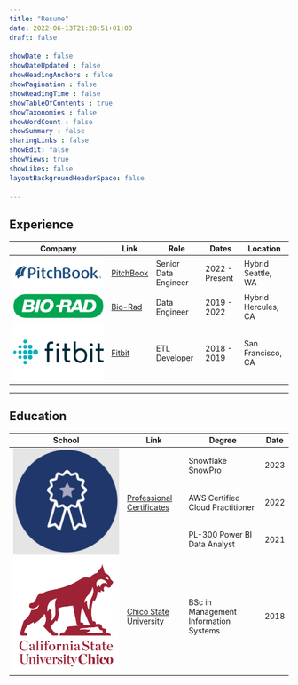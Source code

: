 ```yaml
---
title: "Resume"
date: 2022-06-13T21:28:51+01:00
draft: false

showDate : false
showDateUpdated : false
showHeadingAnchors : false
showPagination : false
showReadingTime : false
showTableOfContents : true
showTaxonomies : false 
showWordCount : false
showSummary : false
sharingLinks : false
showEdit: false
showViews: true
showLikes: false
layoutBackgroundHeaderSpace: false

---
```


## Experience

<table>
    <thead>
        <tr>
            <th>Company</th>
            <th>Link</th>
            <th>Role</th>
            <th>Dates</th>
            <th>Location</th>
        </tr>
    </thead>
    <tbody>
        <tr>
            <td><img class="customEntitityLogo" src="pitchbook.jpg"/></td>
            <td><a href="https://www.pitchbook.com/" target="_blank">PitchBook</a></td>
            <td>Senior Data Engineer</td>
            <td>2022 - Present</td>
            <td>Hybrid </br> Seattle, WA</td>
        </tr>
        <tr>
            <td><img class="customEntitityLogo" src="biorad.png"/></td>
            <td><a href="https://https://www.bio-rad.com/" target="_blank">Bio-Rad</a></td>
            <td>Data Engineer</td>
            <td>2019 - 2022</td>
            <td>Hybrid </br> Hercules, CA</td>
        </tr>
        <tr>
            <td><img class="customEntitityLogo" src="fitbit.png"/></td>
            <td><a href="hhttps://www.fitbit.com/" target="_blank">Fitbit</a></td>
            <td>ETL Developer</td>
            <td>2018 - 2019</td>
            <td>San Francisco, CA</td>
        </tr>
    </tbody>
</table>

---

## Education

<table>
    <thead>
        <tr>
            <th>School</th>
            <th>Link</th>
            <th>Degree</th>
            <th>Date</th>
        </tr>
    </thead>
    <tbody>
        <tr>
            <td rowspan=4><img class="customEntitityLogo" src="certificate.PNG"/></td>
            <td rowspan=4><a href="https://online.hbs.edu/" target="_blank">Professional Certificates</a></td>
        </tr>
        <tr>
            <td>Snowflake SnowPro</td>
            <td>2023</td>
        </tr>
         <tr>
            <td>AWS Certified Cloud Practitioner</td>
            <td>2022</td>
        </tr>
        <tr>
            <td>PL-300 Power BI Data Analyst</td>
            <td>2021</td>
        </tr>
        <tr>
            <td rowspan=3><img class="customEntitityLogo" src="chico.jpg"/></td>
            <td rowspan=3><a href="https://tecnico.ulisboa.pt/en/" target="_blank">Chico State University</a></td>
        </tr>
        <tr>
            <td>BSc in Management Information Systems</td>
            <td>2018</td>
        </tr>
    </tbody>
</table>